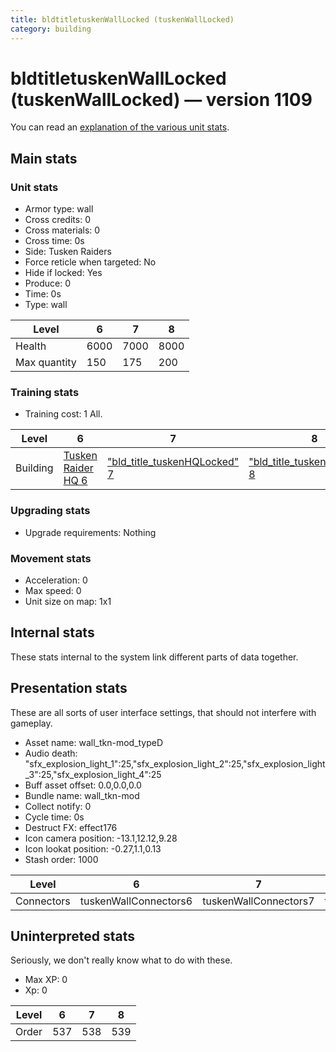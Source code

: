 ```yaml
---
title: bldtitletuskenWallLocked (tuskenWallLocked)
category: building
---
```


# bldtitletuskenWallLocked (tuskenWallLocked) — version 1109

You can read an [explanation  of the various unit stats](unitexplained.md).

## Main stats

### Unit stats

  * Armor type: wall
  * Cross credits: 0
  * Cross materials: 0
  * Cross time: 0s
  * Side: Tusken Raiders
  * Force reticle when targeted: No
  * Hide if locked: Yes
  * Produce: 0
  * Time: 0s
  * Type: wall

|Level       |6   |7   |8   |
|------------|----|----|----|
|Health      |6000|7000|8000|
|Max quantity|150 |175 |200 |


### Training stats

  * Training cost: 1 All.

|Level   |6                                  |7                                                  |8                                                  |
|--------|-----------------------------------|---------------------------------------------------|---------------------------------------------------|
|Building|[Tusken Raider HQ 6](tuskenHQ.html)|["bld_title_tuskenHQLocked" 7](tuskenHQLocked.html)|["bld_title_tuskenHQLocked" 8](tuskenHQLocked.html)|


### Upgrading stats

  * Upgrade requirements: Nothing

### Movement stats

  * Acceleration: 0
  * Max speed: 0
  * Unit size on map: 1x1

## Internal stats

These stats internal to the system link different parts of data together.


## Presentation stats

These are all sorts of user interface settings, that should not interfere with gameplay.

  * Asset name: wall_tkn-mod_typeD
  * Audio death: "sfx_explosion_light_1":25,"sfx_explosion_light_2":25,"sfx_explosion_light_3":25,"sfx_explosion_light_4":25
  * Buff asset offset: 0.0,0.0,0.0
  * Bundle name: wall_tkn-mod
  * Collect notify: 0
  * Cycle time: 0s
  * Destruct FX: effect176
  * Icon camera position: -13.1,12.12,9.28
  * Icon lookat position: -0.27,1.1,0.13
  * Stash order: 1000

|Level     |6                    |7                    |8                    |
|----------|---------------------|---------------------|---------------------|
|Connectors|tuskenWallConnectors6|tuskenWallConnectors7|tuskenWallConnectors8|


## Uninterpreted stats

Seriously, we don't really know what to do with these.

  * Max XP: 0
  * Xp: 0

|Level|6  |7  |8  |
|-----|---|---|---|
|Order|537|538|539|


